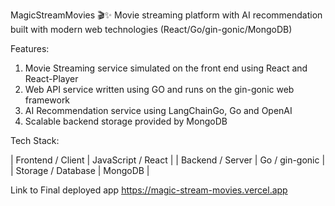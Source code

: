 MagicStreamMovies 🎬✨
Movie streaming platform with AI recommendation built with modern web technologies (React/Go/gin-gonic/MongoDB)

Features:
1. Movie Streaming service simulated on the front end using React and React-Player
2. Web API service written using GO and runs on the gin-gonic web framework
3. AI Recommendation service using LangChainGo, Go and OpenAI
4. Scalable backend storage provided by MongoDB

Tech Stack: 

| Frontend / Client | JavaScript / React | | Backend / Server | Go / gin-gonic | | Storage / Database | MongoDB |

Link to Final deployed app
https://magic-stream-movies.vercel.app
